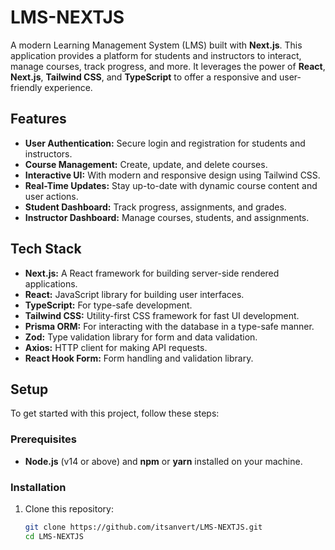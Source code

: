 # LMS-NEXTJS

A modern Learning Management System (LMS) built with **Next.js**. This application provides a platform for students and instructors to interact, manage courses, track progress, and more. It leverages the power of **React**, **Next.js**, **Tailwind CSS**, and **TypeScript** to offer a responsive and user-friendly experience.

## Features

- **User Authentication:** Secure login and registration for students and instructors.
- **Course Management:** Create, update, and delete courses.
- **Interactive UI:** With modern and responsive design using Tailwind CSS.
- **Real-Time Updates:** Stay up-to-date with dynamic course content and user actions.
- **Student Dashboard:** Track progress, assignments, and grades.
- **Instructor Dashboard:** Manage courses, students, and assignments.

## Tech Stack

- **Next.js:** A React framework for building server-side rendered applications.
- **React:** JavaScript library for building user interfaces.
- **TypeScript:** For type-safe development.
- **Tailwind CSS:** Utility-first CSS framework for fast UI development.
- **Prisma ORM:** For interacting with the database in a type-safe manner.
- **Zod:** Type validation library for form and data validation.
- **Axios:** HTTP client for making API requests.
- **React Hook Form:** Form handling and validation library.

## Setup

To get started with this project, follow these steps:

### Prerequisites

- **Node.js** (v14 or above) and **npm** or **yarn** installed on your machine.

### Installation

1. Clone this repository:

   ```bash
   git clone https://github.com/itsanvert/LMS-NEXTJS.git
   cd LMS-NEXTJS
